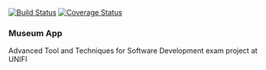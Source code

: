 [![Build Status](https://travis-ci.com/pisalore/attsw-exam.svg?branch=master)](https://travis-ci.com/pisalore/attsw-exam)
[![Coverage Status](https://coveralls.io/repos/github/pisalore/attsw-exam/badge.svg)](https://coveralls.io/github/pisalore/attsw-exam)

### Museum App
Advanced Tool and Techniques for Software Development exam project at UNIFI

